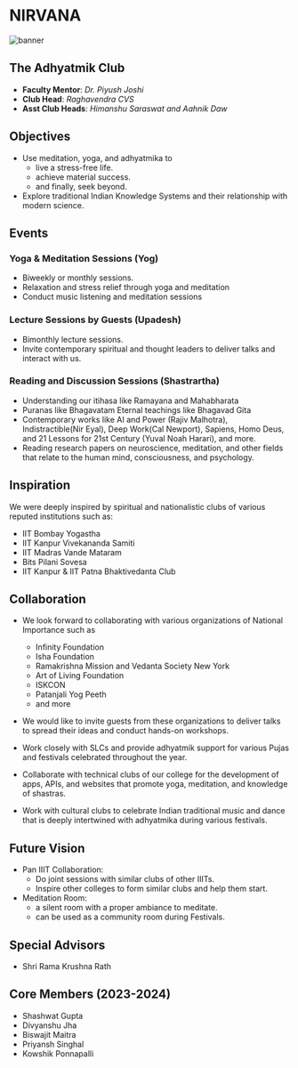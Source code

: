 # NIRVANA

![banner](https://github.com/nirvana-iiits/.github/assets/66209958/b3788a5f-8191-4107-9123-5ff761cc45b0)

## The Adhyatmik Club

- **Faculty Mentor**: *Dr. Piyush Joshi*
- **Club Head**: *Raghavendra CVS*
- **Asst Club Heads**: *Himanshu Saraswat and Aahnik Daw*

## Objectives

- Use meditation, yoga, and adhyatmika to
  - live a stress-free life.
  - achieve material success.
  - and finally, seek beyond.
- Explore traditional Indian Knowledge Systems and their relationship with modern science.

## Events

### Yoga & Meditation Sessions (Yog)

- Biweekly or monthly sessions.
- Relaxation and stress relief through yoga and meditation
- Conduct music listening and meditation sessions

### Lecture Sessions by Guests (Upadesh)

- Bimonthly lecture sessions.
- Invite contemporary spiritual and thought leaders to deliver talks and interact with us.

### Reading and Discussion Sessions (Shastrartha)

- Understanding our itihasa like Ramayana and Mahabharata
- Puranas like Bhagavatam
Eternal teachings like Bhagavad Gita
- Contemporary works like AI and Power (Rajiv Malhotra), Indistractible(Nir Eyal), Deep Work(Cal Newport), Sapiens, Homo Deus, and 21 Lessons for 21st Century (Yuval Noah Harari), and more.
- Reading research papers on neuroscience, meditation, and other fields that relate to the human mind, consciousness, and psychology.

## Inspiration

We were deeply inspired by spiritual and nationalistic clubs of various reputed institutions such as:

- IIT Bombay Yogastha
- IIT Kanpur Vivekananda Samiti
- IIT Madras Vande Mataram
- Bits Pilani Sovesa
- IIT Kanpur & IIT Patna Bhaktivedanta Club

## Collaboration

- We look forward to collaborating with various organizations of National Importance such as

  - Infinity Foundation
  - Isha Foundation
  - Ramakrishna Mission and Vedanta Society New York
  - Art of Living Foundation
  - ISKCON
  - Patanjali Yog Peeth
  - and more

- We would like to invite guests from these organizations to deliver talks to spread their ideas and   conduct hands-on workshops.
- Work closely with SLCs and provide adhyatmik support for various Pujas and festivals celebrated throughout the year.
- Collaborate with technical clubs of our college for the development of apps, APIs, and websites that promote yoga, meditation, and knowledge of shastras.
- Work with cultural clubs to celebrate Indian traditional music and dance that is deeply intertwined with adhyatmika during various festivals.

## Future Vision

- Pan IIIT Collaboration:
  - Do joint sessions with similar clubs of other IIITs.
  - Inspire other colleges to form similar clubs and help them start.
- Meditation Room:
  - a silent room with a proper ambiance to meditate.
  - can be used as a community room during Festivals.

## Special Advisors

- Shri Rama Krushna Rath

## Core Members (2023-2024)

- Shashwat Gupta
- Divyanshu Jha
- Biswajit Maitra
- Priyansh Singhal
- Kowshik Ponnapalli


